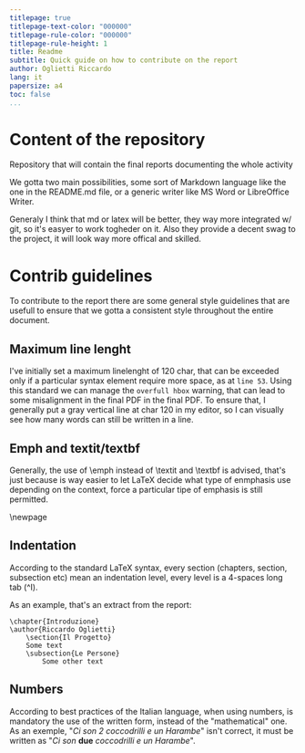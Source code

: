 ```yaml
---
titlepage: true
titlepage-text-color: "000000"
titlepage-rule-color: "000000"
titlepage-rule-height: 1
title: Readme
subtitle: Quick guide on how to contribute on the report
author: Oglietti Riccardo
lang: it
papersize: a4
toc: false
...
```


# Content of the repository
Repository that will contain the final reports documenting the whole activity

We gotta two main possibilities, some sort of Markdown language like the one in the README.md file, or a generic writer
like MS Word or LibreOffice Writer.

Generaly I think that md or latex will be better, they way more integrated w/ git, so it's easyer to work togheder on it.
Also they provide a decent swag to the project, it will look way more offical and skilled.

# Contrib guidelines
To contribute to the report there are some general style guidelines that are usefull to ensure that we gotta a
consistent style throughout the entire document.

## Maximum line lenght
I've initially set a maximum linelenght of 120 char, that can be exceeded only if a particular syntax element require
more space, as at `line 53`.
Using this standard we can manage the `overfull hbox` warning, that can lead to some misalignment in the final PDF in the
final PDF.
To ensure that, I generally put a gray vertical line at char 120 in my editor, so I can visually see how many words can
still be written in a line.

## Emph and textit/textbf
Generally, the use of \emph instead of \textit and \textbf is advised, that's just because is way easier to let LaTeX
decide what type of enmphasis use depending on the context, force a particular tipe of emphasis is still permitted.

\newpage
## Indentation

According to the standard LaTeX syntax, every section (chapters, section, subsection etc) mean an indentation level,
every level is a 4-spaces long tab (^I).

As an example, that's an extract from the report:

	\chapter{Introduzione}
	\author{Riccardo Oglietti}
		\section{Il Progetto}
		Some text
		\subsection{Le Persone}
			Some other text

## Numbers

According to best practices of the Italian language, when using numbers, is mandatory the use of the written form,
instead of the "mathematical" one. As an exemple, "_Ci son 2 coccodrilli e un Harambe_" isn't correct, it must be
written as "_Ci son_ **due** _coccodrilli e un Harambe_".
